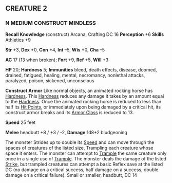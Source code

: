 ## CREATURE 2
### N MEDIUM CONSTRUCT MINDLESS

**Recall Knowledge** (construct) Arcana, Crafting DC 16
**Perception** +6
**Skills** Athletics +9

**Str** +3, **Dex** +0, **Con** +4, **Int** –5, **Wis** +0, **Cha** –5

**AC** 17 (13 when broken); **Fort** +9, **Ref** +5, **Will** +3

**HP** 20; **Hardness** 5; **Immunities** bleed, death effects, disease, doomed, drained, fatigued, healing, mental, necromancy, nonlethal attacks, paralyzed, poison, sickened, unconscious

**Construct Armor** Like normal objects, an animated rocking horse has [Hardness](https://pf2easy.com/index.php?id=3530&name=flash_beetle#!). This [Hardness](https://pf2easy.com/index.php?id=3530&name=flash_beetle#!) reduces any damage it takes by an amount equal to the [Hardness](https://pf2easy.com/index.php?id=3530&name=flash_beetle#!). Once the animated rocking horse is reduced to less than half its [Hit Points](https://pf2easy.com/index.php?id=3530&name=flash_beetle#!), or immediately upon being damaged by a critical hit, its construct armor breaks and its [Armor Class](https://pf2easy.com/index.php?id=3530&name=flash_beetle#!) is reduced to 13.

**Speed** 25 feet

**Melee** headbutt +8 / +3 / \-2, **Damage** 1d8+2 bludgeoning

The monster Strides up to double its [Speed](https://pf2easy.com/index.php?id=3530&name=flash_beetle#!) and can move through the spaces of creatures of the listed size, Trampling each creature whose space it enters. The monster can attempt to [Trample](https://pf2easy.com/index.php?id=3530&name=flash_beetle#!) the same creature only once in a single use of [Trample](https://pf2easy.com/index.php?id=3530&name=flash_beetle#!). The monster deals the damage of the listed [Strike](https://pf2easy.com/index.php?id=3530&name=flash_beetle#!), but trampled creatures can attempt a basic Reflex save at the listed DC (no damage on a critical success, half damage on a success, double damage on a critical failure). Small or smaller, headbutt, DC 14